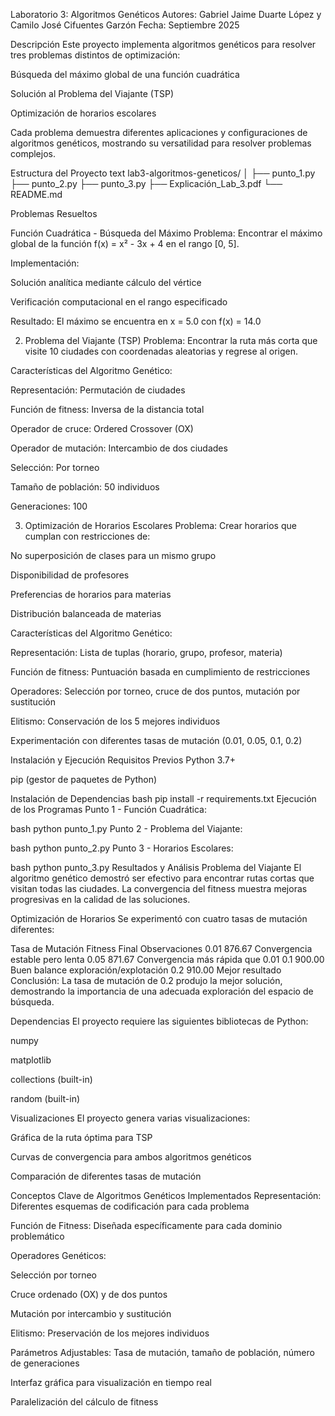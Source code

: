 Laboratorio 3: Algoritmos Genéticos
Autores: Gabriel Jaime Duarte López y Camilo José Cifuentes Garzón
Fecha: Septiembre 2025

Descripción
Este proyecto implementa algoritmos genéticos para resolver tres problemas distintos de optimización:

Búsqueda del máximo global de una función cuadrática

Solución al Problema del Viajante (TSP)

Optimización de horarios escolares

Cada problema demuestra diferentes aplicaciones y configuraciones de algoritmos genéticos, mostrando su versatilidad para resolver problemas complejos.

Estructura del Proyecto
text
lab3-algoritmos-geneticos/
│
├── punto_1.py
├── punto_2.py
├── punto_3.py
├── Explicación_Lab_3.pdf
└── README.md

Problemas Resueltos

Función Cuadrática - Búsqueda del Máximo
Problema: Encontrar el máximo global de la función f(x) = x² - 3x + 4 en el rango [0, 5].

Implementación:

Solución analítica mediante cálculo del vértice

Verificación computacional en el rango especificado

Resultado: El máximo se encuentra en x = 5.0 con f(x) = 14.0

2. Problema del Viajante (TSP)
Problema: Encontrar la ruta más corta que visite 10 ciudades con coordenadas aleatorias y regrese al origen.

Características del Algoritmo Genético:

Representación: Permutación de ciudades

Función de fitness: Inversa de la distancia total

Operador de cruce: Ordered Crossover (OX)

Operador de mutación: Intercambio de dos ciudades

Selección: Por torneo

Tamaño de población: 50 individuos

Generaciones: 100

3. Optimización de Horarios Escolares
Problema: Crear horarios que cumplan con restricciones de:

No superposición de clases para un mismo grupo

Disponibilidad de profesores

Preferencias de horarios para materias

Distribución balanceada de materias

Características del Algoritmo Genético:

Representación: Lista de tuplas (horario, grupo, profesor, materia)

Función de fitness: Puntuación basada en cumplimiento de restricciones

Operadores: Selección por torneo, cruce de dos puntos, mutación por sustitución

Elitismo: Conservación de los 5 mejores individuos

Experimentación con diferentes tasas de mutación (0.01, 0.05, 0.1, 0.2)

Instalación y Ejecución
Requisitos Previos
Python 3.7+

pip (gestor de paquetes de Python)

Instalación de Dependencias
bash
pip install -r requirements.txt
Ejecución de los Programas
Punto 1 - Función Cuadrática:

bash
python punto_1.py
Punto 2 - Problema del Viajante:

bash
python punto_2.py
Punto 3 - Horarios Escolares:

bash
python punto_3.py
Resultados y Análisis
Problema del Viajante
El algoritmo genético demostró ser efectivo para encontrar rutas cortas que visitan todas las ciudades. La convergencia del fitness muestra mejoras progresivas en la calidad de las soluciones.

Optimización de Horarios
Se experimentó con cuatro tasas de mutación diferentes:

Tasa de Mutación	Fitness Final	Observaciones
0.01	876.67	Convergencia estable pero lenta
0.05	871.67	Convergencia más rápida que 0.01
0.1	900.00	Buen balance exploración/explotación
0.2	910.00	Mejor resultado
Conclusión: La tasa de mutación de 0.2 produjo la mejor solución, demostrando la importancia de una adecuada exploración del espacio de búsqueda.

Dependencias
El proyecto requiere las siguientes bibliotecas de Python:

numpy

matplotlib

collections (built-in)

random (built-in)

Visualizaciones
El proyecto genera varias visualizaciones:

Gráfica de la ruta óptima para TSP

Curvas de convergencia para ambos algoritmos genéticos

Comparación de diferentes tasas de mutación

Conceptos Clave de Algoritmos Genéticos Implementados
Representación: Diferentes esquemas de codificación para cada problema

Función de Fitness: Diseñada específicamente para cada dominio problemático

Operadores Genéticos:

Selección por torneo

Cruce ordenado (OX) y de dos puntos

Mutación por intercambio y sustitución

Elitismo: Preservación de los mejores individuos

Parámetros Adjustables: Tasa de mutación, tamaño de población, número de generaciones



Interfaz gráfica para visualización en tiempo real

Paralelización del cálculo de fitness

